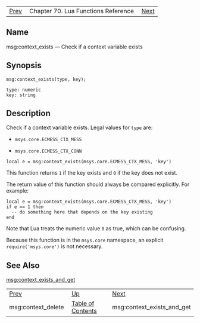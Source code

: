 |     |     |     |
| --- | --- | --- |
| [Prev](lua.ref.msg_context_delete)  | Chapter 70. Lua Functions Reference |  [Next](lua.ref.msg_context_exists_and_get) |

<a name="lua.ref.msg_context_exists"></a>
## Name

msg:context_exists — Check if a context variable exists

<a name="idp15909952"></a>
## Synopsis

`msg:context_exists(type, key);`

```
type: numeric
key: string
```
<a name="idp15912944"></a>
## Description

Check if a context variable exists. Legal values for `type` are:

*   `msys.core.ECMESS_CTX_MESS`

*   `msys.core.ECMESS_CTX_CONN`

`local e = msg:context_exists(msys.core.ECMESS_CTX_MESS, 'key')`

This function returns `1` if the key exists and `0` if the key does not exist.

The return value of this function should always be compared explicitly. For example:

```
local e = msg:context_exists(msys.core.ECMESS_CTX_MESS, 'key')
if e == 1 then
  -- do something here that depends on the key existing
end
```

Note that Lua treats the numeric value `0` as true, which can be confusing.

Because this function is in the `msys.core` namespace, an explicit `require('msys.core')` is not necessary.

<a name="idp15924288"></a>
## See Also

[msg:context_exists_and_get](lua.ref.msg_context_exists_and_get "msg:context_exists_and_get")

|     |     |     |
| --- | --- | --- |
| [Prev](lua.ref.msg_context_delete)  | [Up](lua.function.details) |  [Next](lua.ref.msg_context_exists_and_get) |
| msg:context_delete  | [Table of Contents](index) |  msg:context_exists_and_get |

